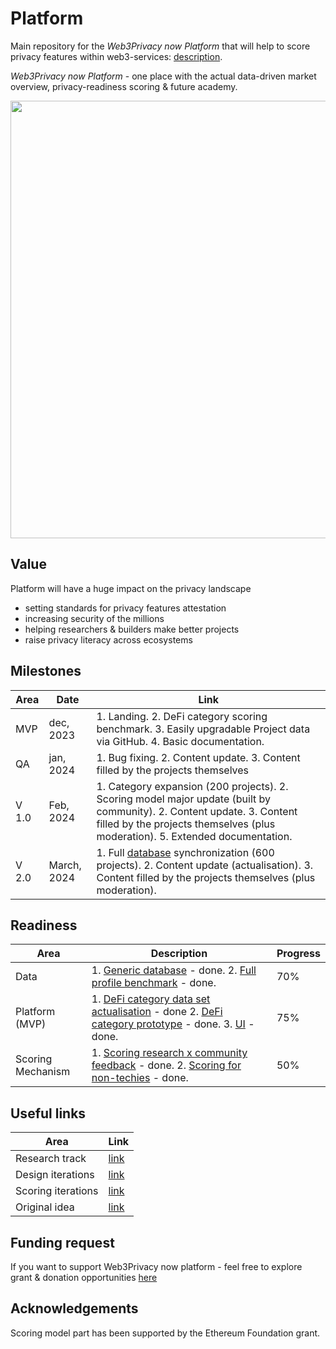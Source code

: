 # Platform

Main repository for the _Web3Privacy now Platform_ that will help to score privacy features within web3-services:
[description](https://github.com/web3privacy/Platform/tree/main/Web3privacynowplatform).

_Web3Privacy now Platform_ - one place with the actual data-driven market overview, privacy-readiness scoring & future academy.

<img src="https://github.com/web3privacy/web3privacy/raw/main/Web3privacynowplatform/Staticobjects/UI/Privacy%20services%20DB%20x%20scoring%20(ETH%20Rome%20build).png" width="700"/>

## Value
Platform will have a huge impact on the privacy landscape
- setting standards for privacy features attestation
- increasing security of the millions
- helping researchers & builders make better projects
- raise privacy literacy across ecosystems

## Milestones

| Area | Date | Link |
| ------------- | ------------- | ------------- |
| MVP | dec, 2023 | 1. Landing. 2. DeFi category scoring benchmark. 3. Easily upgradable Project data via GitHub. 4. Basic documentation. |
| QA | jan, 2024 | 1. Bug fixing. 2. Content update. 3. Content filled by the projects themselves |
| V 1.0 | Feb, 2024 | 1. Category expansion (200 projects). 2. Scoring model major update (built by community). 2. Content update. 3. Content filled by the projects themselves (plus moderation). 5. Extended documentation. |
| V 2.0 | March, 2024 | 1. Full [database](https://github.com/web3privacy/web3privacy) synchronization (600 projects). 2. Content update (actualisation). 3. Content filled by the projects themselves (plus moderation). |

## Readiness

| Area | Description | Progress |
| ------------- | ------------- | ------------- |
| Data | 1. [Generic database](https://github.com/web3privacy/web3privacy) - done. 2. [Full profile benchmark](https://github.com/web3privacy/Platform/tree/main/Web3privacynowplatform/UI#v10-eth-rome-prototype) - done. | 70% |
| Platform (MVP) | 1. [DeFi category data set actualisation](https://docs.google.com/spreadsheets/d/1ETkfki8JDhIKIsxNbNifoHSem52OI-0CpCKd1ln1PkA/edit?usp=sharing) - done 2. [DeFi category prototype](https://web3-privacy-git-dw-tweaks-develit-io.vercel.app/category/defi) - done. 3. [UI](https://www.figma.com/file/fwUaS88ao4Ijlv3gIDYrQD/Web3Privacy?type=design&node-id=558%3A22&mode=design&t=QvOtgh8e3J1IUlM4-1) - done. | 75% |
| Scoring Mechanism | 1. [Scoring research x community feedback](https://github.com/web3privacy/Platform/blob/main/Research.md#scoring-model) - done. 2. [Scoring for non-techies](https://mirror.xyz/0x0f1F3DAf416B74DB3DE55Eb4D7513a80F4841073/90XEXa7AG_qc-VgYKs40i88xB1HF97gr1zqb-qvnif0) - done. | 50% |

## Useful links

| Area | Link |
| ------------- | ------------- |
| Research track | [link](https://github.com/web3privacy/Platform/blob/main/Research.md) |
| Design iterations | [link](https://www.figma.com/file/fwUaS88ao4Ijlv3gIDYrQD/Web3Privacy?type=design&node-id=558%3A22&mode=design&t=QvOtgh8e3J1IUlM4-1) |
| Scoring iterations | [link](https://github.com/web3privacy/Platform/blob/main/Research.md#scoring-model) |
| Original idea| [link](https://github.com/web3privacy/Platform/tree/main/Web3privacynowplatform) |

## Funding request
If you want to support Web3Privacy now platform - feel free to explore grant & donation opportunities [here](https://github.com/web3privacy/docs/blob/main/docs/funding-requests.md#-privacy-beat)

## **Acknowledgements**

Scoring model part has been supported by the Ethereum Foundation grant.
